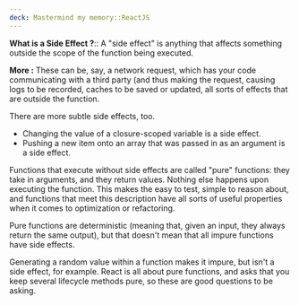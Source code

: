 ```yaml
---
deck: Mastermind my memory::ReactJS
---
```


<!-- basicblock-start oid="Obsb6v4aR0pI7yQOClsNh5bN" -->

**What is a Side Effect ?**:: 
A "side effect" is anything that affects something outside the scope of the function being executed. 

**More :**
These can be, say, a network request, which has your code communicating with a third party (and thus making the request, causing logs to be recorded, caches to be saved or updated, all sorts of effects that are outside the function.

There are more subtle side effects, too. 
 - Changing the value of a closure-scoped variable is a side effect. 
 - Pushing a new item onto an array that was passed in as an argument is a side effect. 

Functions that execute without side effects are called "pure" functions: they take in arguments, and they return values. Nothing else happens upon executing the function. This makes the easy to test, simple to reason about, and functions that meet this description have all sorts of useful properties when it comes to optimization or refactoring.

Pure functions are deterministic (meaning that, given an input, they always return the same output), but that doesn't mean that all impure functions have side effects. 

Generating a random value within a function makes it impure, but isn't a side effect, for example. React is all about pure functions, and asks that you keep several lifecycle methods pure, so these are good questions to be asking.

<!-- basicblock-end -->